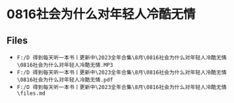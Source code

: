 # 0816社会为什么对年轻人冷酷无情

## Files

- `F:/D 得到每天听一本书丨更新中\2023全年合集\8月\0816社会为什么对年轻人冷酷无情\0816社会为什么对年轻人冷酷无情.MP3`
- `F:/D 得到每天听一本书丨更新中\2023全年合集\8月\0816社会为什么对年轻人冷酷无情\0816社会为什么对年轻人冷酷无情.pdf`
- `F:/D 得到每天听一本书丨更新中\2023全年合集\8月\0816社会为什么对年轻人冷酷无情\files.md`
